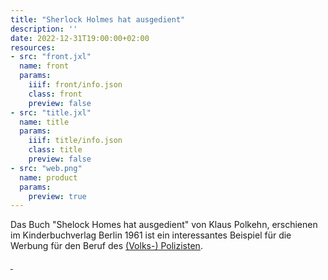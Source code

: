 ```yaml
---
title: "Sherlock Holmes hat ausgedient"
description: ''
date: 2022-12-31T19:00:00+02:00
resources:
- src: "front.jxl"
  name: front
  params:
    iiif: front/info.json
    class: front
    preview: false
- src: "title.jxl"
  name: title
  params:
    iiif: title/info.json
    class: title
    preview: false
- src: "web.png"
  name: product
  params:
    preview: true
---
```

Das Buch "Shelock Homes hat ausgedient" von Klaus Polkehn, erschienen im Kinderbuchverlag Berlin 1961 ist ein interessantes Beispiel für die Werbung für den Beruf des [(Volks-) Polizisten](https://de.wikipedia.org/wiki/Deutsche_Volkspolizei).

<a class="worldcat" href="https://worldcat.org/de/title/73641149">&nbsp;</a>
